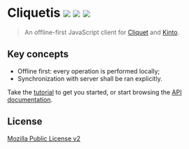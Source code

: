 # Cliquetis [![](https://travis-ci.org/mozilla-services/cliquetis.svg?branch=master)](https://travis-ci.org/mozilla-services/cliquetis) [![](https://coveralls.io/repos/mozilla-services/cliquetis/badge.svg?branch=master)](https://coveralls.io/r/mozilla-services/cliquetis?branch=master) [![](https://readthedocs.org/projects/pip/badge/?version=latest)](http://cliquetis.readthedocs.org/)

> An offline-first JavaScript client for [Cliquet](http://cliquet.readthedocs.org/) and [Kinto](http://kinto.readthedocs.org/).

## Key concepts

* Offline first: every operation is performed locally;
* Synchronization with server shall be ran explicitly.

Take the [tutorial](tutorial.md) to get you started, or start browsing the [API documentation](api.md).

## License

[Mozilla Public License v2](https://www.mozilla.org/MPL/2.0/)
